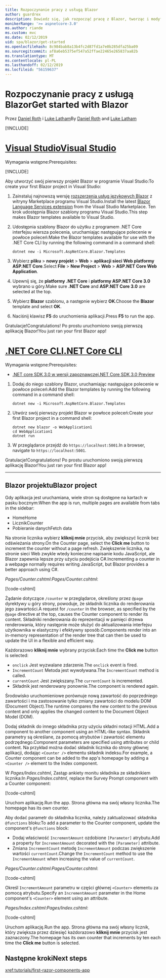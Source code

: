 ```yaml
---
title: Rozpoczynanie pracy z usługą Blazor
author: guardrex
description: Dowiedz się, jak rozpocząć pracę z Blazor, tworząc i modyfikując projekt Blazor.
monikerRange: '>= aspnetcore-3.0'
ms.author: riande
ms.custom: mvc
ms.date: 02/12/2019
uid: spa/blazor/get-started
ms.openlocfilehash: 8c984bab8a13b4fc2d87fd1a7e0b285dfa25ba09
ms.sourcegitcommit: af8a6eb5375ef547a52ffae22465e265837aa82b
ms.translationtype: MT
ms.contentlocale: pl-PL
ms.lasthandoff: 02/12/2019
ms.locfileid: "56159637"
---
```

# <a name="get-started-with-blazor"></a><span data-ttu-id="26c02-103">Rozpoczynanie pracy z usługą Blazor</span><span class="sxs-lookup"><span data-stu-id="26c02-103">Get started with Blazor</span></span>

<span data-ttu-id="26c02-104">Przez [Daniel Roth](https://github.com/danroth27) i [Luke Latham](https://github.com/guardrex)</span><span class="sxs-lookup"><span data-stu-id="26c02-104">By [Daniel Roth](https://github.com/danroth27) and [Luke Latham](https://github.com/guardrex)</span></span>

[!INCLUDE[](~/includes/razor-components-preview-notice.md)]

# <a name="visual-studiotabvisual-studio"></a>[<span data-ttu-id="26c02-105">Visual Studio</span><span class="sxs-lookup"><span data-stu-id="26c02-105">Visual Studio</span></span>](#tab/visual-studio)

<span data-ttu-id="26c02-106">Wymagania wstępne:</span><span class="sxs-lookup"><span data-stu-id="26c02-106">Prerequisites:</span></span>

[!INCLUDE[](~/includes/net-core-prereqs-vs-3.0.md)]

<span data-ttu-id="26c02-107">Aby utworzyć swój pierwszy projekt Blazor w programie Visual Studio:</span><span class="sxs-lookup"><span data-stu-id="26c02-107">To create your first Blazor project in Visual Studio:</span></span>

1. <span data-ttu-id="26c02-108">Zainstaluj najnowszą wersję [rozszerzenia usług językowych Blazor](https://go.microsoft.com/fwlink/?linkid=870389) z witryny Marketplace programu Visual Studio.</span><span class="sxs-lookup"><span data-stu-id="26c02-108">Install the latest [Blazor Language Services extension](https://go.microsoft.com/fwlink/?linkid=870389) from the Visual Studio Marketplace.</span></span> <span data-ttu-id="26c02-109">Ten krok udostępnia Blazor szablony programu Visual Studio.</span><span class="sxs-lookup"><span data-stu-id="26c02-109">This step makes Blazor templates available to Visual Studio.</span></span>
1. <span data-ttu-id="26c02-110">Udostępnia szablony Blazor do użytku z programem .NET Core interfejsu wiersza polecenia, uruchamiając następujące polecenie w powłoce poleceń:</span><span class="sxs-lookup"><span data-stu-id="26c02-110">Make the Blazor templates available for use with the .NET Core CLI by running the following command in a command shell:</span></span>

   ```console
   dotnet new -i Microsoft.AspNetCore.Blazor.Templates
   ```

1. <span data-ttu-id="26c02-111">Wybierz **pliku** > **nowy projekt** > **Web** > **aplikacji sieci Web platformy ASP.NET Core**.</span><span class="sxs-lookup"><span data-stu-id="26c02-111">Select **File** > **New Project** > **Web** > **ASP.NET Core Web Application**.</span></span>
1. <span data-ttu-id="26c02-112">Upewnij się, że **platformy .NET Core** i **platformy ASP.NET Core 3.0** wybrano u góry.</span><span class="sxs-lookup"><span data-stu-id="26c02-112">Make sure **.NET Core** and **ASP.NET Core 3.0** are selected at the top.</span></span>
1. <span data-ttu-id="26c02-113">Wybierz **Blazor** szablonu, a następnie wybierz **OK**.</span><span class="sxs-lookup"><span data-stu-id="26c02-113">Choose the **Blazor** template and select **OK**.</span></span>
1. <span data-ttu-id="26c02-114">Naciśnij klawisz **F5** do uruchomienia aplikacji.</span><span class="sxs-lookup"><span data-stu-id="26c02-114">Press **F5** to run the app.</span></span>

<span data-ttu-id="26c02-115">Gratulacje!</span><span class="sxs-lookup"><span data-stu-id="26c02-115">Congratulations!</span></span> <span data-ttu-id="26c02-116">Po prostu uruchomiono swoją pierwszą aplikację Blazor!</span><span class="sxs-lookup"><span data-stu-id="26c02-116">You just ran your first Blazor app!</span></span>

<!--

# [Visual Studio Code](#tab/visual-studio-code)

Prerequisites:

[!INCLUDE[](~/includes/net-core-prereqs-vsc-3.0.md)]

To create your first Blazor project in Visual Studio Code:

1. Execute the following command in a command shell:

   ```console
   dotnet new blazor -o WebApplication1
   ```

1. Open the *WebApplication1* folder in Visual Studio Code.

1. Visual Studio code offers to create assets to build and debug the app, which includes the *tasks.json* and *launch.json* files. Select **Yes** to add the assets.

1. Execute the app using the Visual Studio Code debugger.

1. In a browser, navigate to `https://localhost:5001`.

Congratulations! You just ran your first Blazor app!

# [Visual Studio for Mac](#tab/visual-studio-mac)

.NET Core 3.0 will be supported with Visual Studio for Mac version 8.0 or later. Visual Studio for Mac version 8.0 Preview isn't available at this time.

Use the [.NET Core CLI version of this topic](xref:razor-components/get-started?tabs=netcore-cli) on macOS.

[!INCLUDE[](~/includes/net-core-prereqs-mac-3.0.md)]

To create your first project Blazor project in Visual Studio for Mac:

1. Select **File** > **New Solution** or **New Project**.
1. In the sidebar, select **.NET Core** > **App**.
1. Select **Blazor** and select **Next**.
1. The **Target Framework** defaults to **.NET Core 3.0**. Select **Next**.
1. In the **Project Name** field, enter `WebApplication1`. Select **Create**.
1. Select **Run** > **Run Without Debugging** to run the app *without the debugger*. Running with the debugger isn't supported at this time.

Congratulations! You just ran your first Blazor app!
-->

# <a name="net-core-clitabnetcore-cli"></a>[<span data-ttu-id="26c02-117">.NET Core CLI</span><span class="sxs-lookup"><span data-stu-id="26c02-117">.NET Core CLI</span></span>](#tab/netcore-cli/)

<span data-ttu-id="26c02-118">Wymagania wstępne:</span><span class="sxs-lookup"><span data-stu-id="26c02-118">Prerequisites:</span></span>

* [<span data-ttu-id="26c02-119">.NET core SDK 3.0 w wersji zapoznawczej</span><span class="sxs-lookup"><span data-stu-id="26c02-119">.NET Core SDK 3.0 Preview</span></span>](https://dotnet.microsoft.com/download/dotnet-core/3.0)

1. <span data-ttu-id="26c02-120">Dodaj do niego szablony Blazor, uruchamiając następujące polecenie w powłoce poleceń:</span><span class="sxs-lookup"><span data-stu-id="26c02-120">Add the Blazor templates by running the following command in a command shell:</span></span>

   ```console
   dotnet new -i Microsoft.AspNetCore.Blazor.Templates
   ```

1. <span data-ttu-id="26c02-121">Utwórz swój pierwszy projekt Blazor w powłoce poleceń:</span><span class="sxs-lookup"><span data-stu-id="26c02-121">Create your first Blazor project in a command shell:</span></span>

   ```console
   dotnet new blazor -o WebApplication1
   cd WebApplication1
   dotnet run
   ```

1. <span data-ttu-id="26c02-122">W przeglądarce przejdź do `https://localhost:5001`.</span><span class="sxs-lookup"><span data-stu-id="26c02-122">In a browser, navigate to `https://localhost:5001`.</span></span>

<span data-ttu-id="26c02-123">Gratulacje!</span><span class="sxs-lookup"><span data-stu-id="26c02-123">Congratulations!</span></span> <span data-ttu-id="26c02-124">Po prostu uruchomiono swoją pierwszą aplikację Blazor!</span><span class="sxs-lookup"><span data-stu-id="26c02-124">You just ran your first Blazor app!</span></span>

---

## <a name="blazor-project"></a><span data-ttu-id="26c02-125">Blazor projektu</span><span class="sxs-lookup"><span data-stu-id="26c02-125">Blazor project</span></span>

<span data-ttu-id="26c02-126">Gdy aplikacja jest uruchamiana, wiele stron są dostępne na kartach w pasku bocznym:</span><span class="sxs-lookup"><span data-stu-id="26c02-126">When the app is run, multiple pages are available from tabs in the sidebar:</span></span>

* <span data-ttu-id="26c02-127">Home</span><span class="sxs-lookup"><span data-stu-id="26c02-127">Home</span></span>
* <span data-ttu-id="26c02-128">Licznik</span><span class="sxs-lookup"><span data-stu-id="26c02-128">Counter</span></span>
* <span data-ttu-id="26c02-129">Pobieranie danych</span><span class="sxs-lookup"><span data-stu-id="26c02-129">Fetch data</span></span>

<span data-ttu-id="26c02-130">Na stronie licznika wybierz **kliknij mnie** przycisk, aby zwiększyć licznik bez odświeżania strony.</span><span class="sxs-lookup"><span data-stu-id="26c02-130">On the Counter page, select the **Click me** button to increment the counter without a page refresh.</span></span> <span data-ttu-id="26c02-131">Zwiększenie licznika, na stronie sieci Web zwykle wtedy konieczne napisanie kodu JavaScript, ale Blazor zapewnia lepsze przy użyciu podejścia C#.</span><span class="sxs-lookup"><span data-stu-id="26c02-131">Incrementing a counter in a webpage normally requires writing JavaScript, but Blazor provides a better approach using C#.</span></span>

<span data-ttu-id="26c02-132">*Pages/Counter.cshtml*:</span><span class="sxs-lookup"><span data-stu-id="26c02-132">*Pages/Counter.cshtml*:</span></span>

[!code-cshtml[](get-started/samples_snapshot/3.x/Counter1.cshtml)]

<span data-ttu-id="26c02-133">Żądanie dotyczące `/counter` w przeglądarce, określony przez `@page` dyrektywy u góry strony, powoduje, że składnik licznika do renderowania jego zawartości.</span><span class="sxs-lookup"><span data-stu-id="26c02-133">A request for `/counter` in the browser, as specified by the `@page` directive at the top, causes the Counter component to render its content.</span></span> <span data-ttu-id="26c02-134">Składniki renderowania do reprezentacji w pamięci drzewa renderowania, który następnie może służyć do aktualizowania interfejsu użytkownika w elastyczny i efektywny sposób.</span><span class="sxs-lookup"><span data-stu-id="26c02-134">Components render into an in-memory representation of the render tree that can then be used to update the UI in a flexible and efficient way.</span></span>

<span data-ttu-id="26c02-135">Każdorazowo **kliknij mnie** wybrany przycisk:</span><span class="sxs-lookup"><span data-stu-id="26c02-135">Each time the **Click me** button is selected:</span></span>

* <span data-ttu-id="26c02-136">`onclick` Jest wyzwalane zdarzenie.</span><span class="sxs-lookup"><span data-stu-id="26c02-136">The `onclick` event is fired.</span></span>
* <span data-ttu-id="26c02-137">`IncrementCount` Metoda jest wywoływana.</span><span class="sxs-lookup"><span data-stu-id="26c02-137">The `IncrementCount` method is called.</span></span>
* <span data-ttu-id="26c02-138">`currentCount` Jest zwiększany.</span><span class="sxs-lookup"><span data-stu-id="26c02-138">The `currentCount` is incremented.</span></span>
* <span data-ttu-id="26c02-139">Składnik jest renderowany ponownie.</span><span class="sxs-lookup"><span data-stu-id="26c02-139">The component is rendered again.</span></span>

<span data-ttu-id="26c02-140">Środowisko uruchomieniowe porównuje nową zawartość do poprzedniego zawartości i ma zastosowanie tylko zmiany zawartości do modelu DOM (Document Object).</span><span class="sxs-lookup"><span data-stu-id="26c02-140">The runtime compares the new content to the previous content and only applies the changed content to the Document Object Model (DOM).</span></span>

<span data-ttu-id="26c02-141">Dodaj składnik do innego składnika przy użyciu składni notacji HTML.</span><span class="sxs-lookup"><span data-stu-id="26c02-141">Add a component to another component using an HTML-like syntax.</span></span> <span data-ttu-id="26c02-142">Składnik parametry są określane, za pomocą atrybutów i zawartość elementu podrzędnego.</span><span class="sxs-lookup"><span data-stu-id="26c02-142">Component parameters are specified using attributes or child content.</span></span> <span data-ttu-id="26c02-143">Na przykład można dodać składnik licznika do strony głównej aplikacji, dodając `<Counter />` elementu składnik indeksu.</span><span class="sxs-lookup"><span data-stu-id="26c02-143">For example, a Counter component can be added to the app's homepage by adding a `<Counter />` element to the Index component.</span></span>

<span data-ttu-id="26c02-144">W *Pages/Index.cshtml*, Zastąp ankiety monitu składnika ze składnikiem licznika:</span><span class="sxs-lookup"><span data-stu-id="26c02-144">In *Pages/Index.cshtml*, replace the Survey Prompt component with a Counter component:</span></span>

[!code-cshtml[](get-started/samples_snapshot/3.x/Index1.cshtml?highlight=7)]

<span data-ttu-id="26c02-145">Uruchom aplikację.</span><span class="sxs-lookup"><span data-stu-id="26c02-145">Run the app.</span></span> <span data-ttu-id="26c02-146">Strona główna ma swój własny licznika.</span><span class="sxs-lookup"><span data-stu-id="26c02-146">The homepage has its own counter.</span></span>

<span data-ttu-id="26c02-147">Aby dodać parametr do składnika licznika, należy zaktualizować składnika `@functions` bloku:</span><span class="sxs-lookup"><span data-stu-id="26c02-147">To add a parameter to the Counter component, update the component's `@functions` block:</span></span>

* <span data-ttu-id="26c02-148">Dodaj właściwość `IncrementAmount` ozdobione `[Parameter]` atrybutu.</span><span class="sxs-lookup"><span data-stu-id="26c02-148">Add a property for `IncrementAmount` decorated with the `[Parameter]` attribute.</span></span>
* <span data-ttu-id="26c02-149">Zmiana `IncrementCount` metodę `IncrementAmount` podczas zwiększenie wartości `currentCount`.</span><span class="sxs-lookup"><span data-stu-id="26c02-149">Change the `IncrementCount` method to use the `IncrementAmount` when increasing the value of `currentCount`.</span></span>

<span data-ttu-id="26c02-150">*Pages/Counter.cshtml*:</span><span class="sxs-lookup"><span data-stu-id="26c02-150">*Pages/Counter.cshtml*:</span></span>

[!code-cshtml[](get-started/samples_snapshot/3.x/Counter2.cshtml?highlight=4,8)]

<span data-ttu-id="26c02-151">Określ `IncrementAmount` parametru w części głównej `<Counter>` elementu za pomocą atrybutu.</span><span class="sxs-lookup"><span data-stu-id="26c02-151">Specify an `IncrementAmount` parameter in the Home component's `<Counter>` element using an attribute.</span></span>

<span data-ttu-id="26c02-152">*Pages/Index.cshtml*:</span><span class="sxs-lookup"><span data-stu-id="26c02-152">*Pages/Index.cshtml*:</span></span>

[!code-cshtml[](get-started/samples_snapshot/3.x/Index2.cshtml)]

<span data-ttu-id="26c02-153">Uruchom aplikację.</span><span class="sxs-lookup"><span data-stu-id="26c02-153">Run the app.</span></span> <span data-ttu-id="26c02-154">Strona główna ma swój własny licznik, który zwiększa przez dziesięć każdorazowo **kliknij mnie** przycisk jest zaznaczony.</span><span class="sxs-lookup"><span data-stu-id="26c02-154">The homepage has its own counter that increments by ten each time the **Click me** button is selected.</span></span>

## <a name="next-steps"></a><span data-ttu-id="26c02-155">Następne kroki</span><span class="sxs-lookup"><span data-stu-id="26c02-155">Next steps</span></span>

<xref:tutorials/first-razor-components-app>
